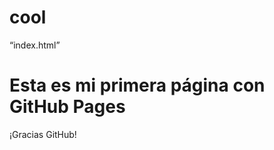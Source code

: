 # cool
“index.html”
<html>
<h1> Esta es mi primera página con GitHub Pages </h1>
<p>¡Gracias GitHub!</p>
</html>
